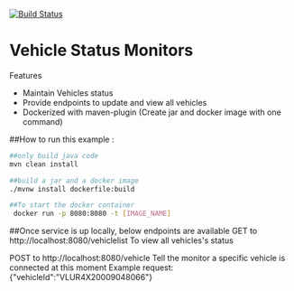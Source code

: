 [![Build Status](https://travis-ci.com/izaopan/vehiclemonitor.svg?branch=master)](https://travis-ci.com/izaopan/vehiclemonitor)

# Vehicle Status Monitors

Features
- Maintain Vehicles status
- Provide endpoints to update and view all vehicles 
- Dockerized with maven-plugin (Create jar and docker image with one command)

##How to run this example :

```sh
##only build java code
mvn clean install

##build a jar and a docker image
./mvnw install dockerfile:build

##To start the docker container
 docker run -p 8080:8080 -t [IMAGE_NAME]
```
##Once service is up locally, below endpoints are available
GET to http://localhost:8080/vehiclelist 
To view all vehicles's status

POST to http://localhost:8080/vehicle 
Tell the monitor a specific vehicle is connected at this moment
Example request:
{"vehicleId":"VLUR4X20009048066"}
